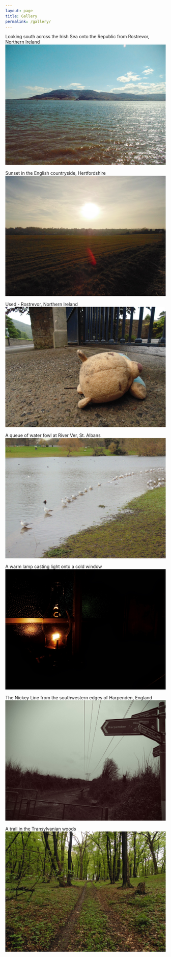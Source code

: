 ```yaml
---
layout: page
title: Gallery
permalink: /gallery/
---
```

Looking south across the Irish Sea onto the Republic from Rostrevor, Northern Ireland
![A photograph showing a sea with a elevated landmass ahead, covered with trees but too far away to see detail.](/assets/gallery/rostrevor-south.jpg)

Sunset in the English countryside, Hertfordshire
![A photograph showing a field of green foilage and trees in the background. The orange sun is prominently shown in the top middle of the sky.](/assets/gallery/field.jpg)

Used - Rostrevor, Northern Ireland
![A photograph of a brown teddy with baby blue clothes. The bear has dirt on it, showing wear. It is lying down outside a gate, next to the pavement and street.](/assets/gallery/bear.jpg)

A queue of water fowl at River Ver, St. Albans
![A photograph of birds on a lake, about twenty-five of which are standing on the shallow water in a line. Surronuding the lake is green grass and brown trees, due to the winter.](/assets/gallery/birds.jpg)

A warm lamp casting light onto a cold window
![A photograph of an oil lamp next to a window, the light from the lamp is dim and reflects onto the window, reflecting back the window's many facets.](/assets/gallery/lamp.jpg)

The Nickey Line from the southwestern edges of Harpenden, England
![A photograph of a trail marker, above head level. The marker has four signs, the most prominent depicts that Harpenden is one half mile to the left.](/assets/gallery/nickey-line.jpg)

A trail in the Transylvanian woods
![A photograph of a green forest with a brown and green floor. Straight on ahead are tracks, apparently worn by a vehicle. A bottle is barely visible about three quarters of the way to the horizon and slightly to the right.](/assets/gallery/woods.jpg)
